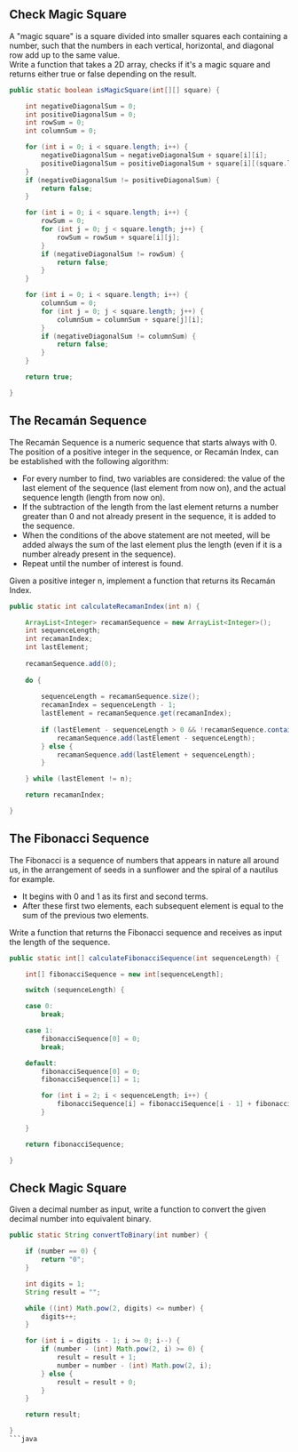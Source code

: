 ## Check Magic Square

A "magic square" is a square divided into smaller squares each containing a number, such that the numbers in each vertical, horizontal, and diagonal row add up to the same value.  
Write a function that takes a 2D array, checks if it's a magic square and returns either true or false depending on the result.

```java
public static boolean isMagicSquare(int[][] square) {

	int negativeDiagonalSum = 0;
	int positiveDiagonalSum = 0;
	int rowSum = 0;
	int columnSum = 0;

	for (int i = 0; i < square.length; i++) {
		negativeDiagonalSum = negativeDiagonalSum + square[i][i];
		positiveDiagonalSum = positiveDiagonalSum + square[i][(square.length - 1) - i];
	}
	if (negativeDiagonalSum != positiveDiagonalSum) {
		return false;
	}

	for (int i = 0; i < square.length; i++) {
		rowSum = 0;
		for (int j = 0; j < square.length; j++) {
			rowSum = rowSum + square[i][j];
		}
		if (negativeDiagonalSum != rowSum) {
			return false;
		}
	}

	for (int i = 0; i < square.length; i++) {
		columnSum = 0;
		for (int j = 0; j < square.length; j++) {
			columnSum = columnSum + square[j][i];
		}
		if (negativeDiagonalSum != columnSum) {
			return false;
		}
	}

	return true;

}
```

## The Recamán Sequence

The Recamán Sequence is a numeric sequence that starts always with 0. The position of a positive integer in the sequence, or Recamán Index, can be established with the following algorithm:

* For every number to find, two variables are considered: the value of the last element of the sequence (last element from now on), and the actual sequence length (length from now on).
* If the subtraction of the length from the last element returns a number greater than 0 and not already present in the sequence, it is added to the sequence.
* When the conditions of the above statement are not meeted, will be added always the sum of the last element plus the length (even if it is a number already present in the sequence).
* Repeat until the number of interest is found.

Given a positive integer n, implement a function that returns its Recamán Index.

```java
public static int calculateRecamanIndex(int n) {

	ArrayList<Integer> recamanSequence = new ArrayList<Integer>();
	int sequenceLength;
	int recamanIndex;
	int lastElement;
	
	recamanSequence.add(0);
	
	do {
		
		sequenceLength = recamanSequence.size();
		recamanIndex = sequenceLength - 1;
		lastElement = recamanSequence.get(recamanIndex);
		
		if (lastElement - sequenceLength > 0 && !recamanSequence.contains(lastElement - sequenceLength)) {
			recamanSequence.add(lastElement - sequenceLength);
		} else {
			recamanSequence.add(lastElement + sequenceLength);
		}

	} while (lastElement != n);

	return recamanIndex;

}
```

## The Fibonacci Sequence

The Fibonacci is a sequence of numbers that appears in nature all around us, in the arrangement of seeds in a sunflower and the spiral of a nautilus for example.
* It begins with 0 and 1 as its first and second terms.
* After these first two elements, each subsequent element is equal to the sum of the previous two elements.

Write a function that returns the Fibonacci sequence and receives as input the length of the sequence.

```java
public static int[] calculateFibonacciSequence(int sequenceLength) {

	int[] fibonacciSequence = new int[sequenceLength];

	switch (sequenceLength) {

	case 0:
		break;

	case 1:
		fibonacciSequence[0] = 0;
		break;

	default:
		fibonacciSequence[0] = 0;
		fibonacciSequence[1] = 1;

		for (int i = 2; i < sequenceLength; i++) {
			fibonacciSequence[i] = fibonacciSequence[i - 1] + fibonacciSequence[i - 2];
		}

	}

	return fibonacciSequence;

}
```

## Check Magic Square

Given a decimal number as input, write a function to convert the given decimal number into equivalent binary.

```java
public static String convertToBinary(int number) {

	if (number == 0) {
		return "0";
	}

	int digits = 1;
	String result = "";

	while ((int) Math.pow(2, digits) <= number) {
		digits++;
	}

	for (int i = digits - 1; i >= 0; i--) {
		if (number - (int) Math.pow(2, i) >= 0) {
			result = result + 1;
			number = number - (int) Math.pow(2, i);
		} else {
			result = result + 0;
		}
	}

	return result;

}
```java
